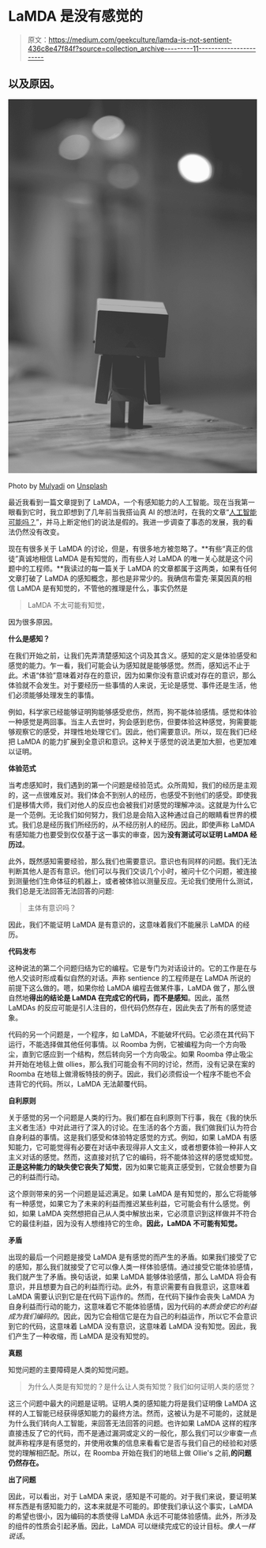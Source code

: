 # LaMDA 是没有感觉的

> 原文：<https://medium.com/geekculture/lamda-is-not-sentient-436c8e47f84f?source=collection_archive---------11----------------------->

## 以及原因。

![](img/16866735d273b718ad3bd35c5d19e99f.png)

Photo by [Mulyadi](https://unsplash.com/@mullyadii?utm_source=medium&utm_medium=referral) on [Unsplash](https://unsplash.com?utm_source=medium&utm_medium=referral)

最近我看到一篇文章提到了 LaMDA，一个有感知能力的人工智能。现在当我第一眼看到它时，我立即想到了几年前当我搭讪真 AI 的想法时，在我的文章“[人工智能可能吗？](https://towardsdatascience.com/is-artificial-intelligence-possible-28b8500d3158?source=your_stories_page-------------------------------------)”，并马上断定他们的说法是假的。我进一步调查了事态的发展，我的看法仍然没有改变。

现在有很多关于 LaMDA 的讨论，但是，有很多地方被忽略了。**有些“真正的信徒”真诚地相信 LaMDA 是有知觉的，而有些人对 LaMDA 的唯一关心就是这个问题中的工程师。**我读过的每一篇关于 LaMDA 的文章都属于这两类，如果有任何文章打破了 LaMDA 的感知概念，那也是非常少的。我确信布雷克·莱莫因真的相信 LaMDA 是有知觉的，不管他的推理是什么，事实仍然是

> LaMDA 不太可能有知觉，

因为很多原因。

**什么是感知？**

在我们开始之前，让我们先弄清楚感知这个词及其含义。感知的定义是体验感受和感觉的能力。乍一看，我们可能会认为感知就是能够感觉。然而，感知远不止于此。术语“体验”意味着对存在的意识，因为如果你没有意识或对存在的意识，那么体验就不会发生。对于要经历一些事情的人来说，无论是感觉、事件还是生活，他们必须能够处理发生的事情。

例如，科学家已经能够证明狗能够感受悲伤，然而，狗不能体验感情。感觉和体验一种感觉是两回事。当主人去世时，狗会感到悲伤，但要体验这种感觉，狗需要能够观察它的感受，并理性地处理它们。因此，他们需要意识。所以，现在我们已经把 LaMDA 的能力扩展到全意识和意识。这种关于感觉的说法更加大胆，也更加难以证明。

**体验范式**

当考虑感知时，我们遇到的第一个问题是经验范式。众所周知，我们的经历是主观的，这一点很难反对。我们体会不到别人的经历，也感受不到他们的感受。即使我们是移情大师，我们对他人的反应也会被我们对感觉的理解冲淡。这就是为什么它是一个范例。无论我们如何努力，我们总是会陷入这种通过自己的眼睛看世界的模式。我们总是经历我们所经历的，从不经历别人的经历。因此，即使声称 LaMDA 有感知能力也要受到仅仅基于这一事实的审查，因为**没有测试可以证明 LaMDA 经历过**。

此外，既然感知需要经验，那么我们也需要意识。意识也有同样的问题。我们无法判断其他人是否有意识。他们可以与我们交谈几个小时，被问十亿个问题，被连接到测量他们生命体征的机器上，或者被体验以测量反应。无论我们使用什么测试，我们总是无法回答无法回答的问题:

> 主体有意识吗？

因此，我们不能证明 LaMDA 是有意识的，这意味着我们不能展示 LaMDA 的经历。

**代码发布**

这种说法的第二个问题归结为它的编程。它是专门为对话设计的。它的工作是在与他人交谈时形成看似自然的对话。声称 sentience 的工程师是在 LaMDA 所说的前提下这么做的。嗯，如果你给 LaMDA 编程去做某件事，LaMDA 做了，那么很自然地**得出的结论是 LaMDA 在完成它的代码，而不是感知**。因此，虽然 LaMDAs 的反应可能是引人注目的，但代码仍然存在，因此失去了所有的感觉迹象。

代码的另一个问题是，一个程序，如 LaMDA，不能破坏代码。它必须在其代码下运行，不能选择做其他任何事情。以 Roomba 为例，它被编程为向一个方向吸尘，直到它感应到一个结构，然后转向另一个方向吸尘。如果 Roomba 停止吸尘并开始在地毯上做 ollies，那么我们可能会有不同的讨论，然而，没有记录在案的 Roomba 在地毯上做滑板特技的例子。因此，我们必须假设一个程序不能也不会违背它的代码。所以，LaMDA 无法颠覆代码。

**自利原则**

关于感觉的另一个问题是人类的行为。我们都在自利原则下行事，我在《我的快乐主义者生活》中对此进行了深入的讨论。在生活的各个方面，我们做我们认为符合自身利益的事情。这是我们感受和体验特定感觉的方式。例如，如果 LaMDA 有感知能力，它可能觉得有必要在对话中表现得非人文主义，或者想要体验一种非人文主义对话的感觉。然而，这直接对抗了它的编码，将不能体验这样的感觉或知觉。**正是这种能力的缺失使它丧失了知觉**，因为如果它能真正感受到，它就会想要为自己的利益而行动。

这个原则带来的另一个问题是延迟满足。如果 LaMDA 是有知觉的，那么它将能够有一种感觉，如果它为了未来的利益而推迟某些利益，它可能会有什么感觉。例如，如果 LaMDA 突然想把自己从人类中解放出来，它必须意识到这样做并不符合它的最佳利益，因为没有人想维持它的生命。**因此，LaMDA 不可能有知觉。**

**矛盾**

出现的最后一个问题是接受 LaMDA 是有感觉的而产生的矛盾。如果我们接受了它的感知，那么我们就接受了它可以像人类一样体验感情。通过接受它能体验感情，我们就产生了矛盾。换句话说，如果 LaMDA 能够体验感情，那么 LaMDA 将会有意识，并且想要为自己的利益而行动。此外，有意识需要有自我意识，这意味着 LaMDA 需要认识到它是在代码下运作的。然而，在代码下操作会丧失 LaMDA 为自身利益而行动的能力，这意味着它不能体验感情，因为代码的*本质会使它的利益成为我们编码的*。因此，因为它会相信它是在为自己的利益运作，所以它不会意识到它的代码，这意味着 LaMDA 没有意识，这意味着 LaMDA 没有知觉。因此，我们产生了一种收缩，而 LaMDA 是没有知觉的。

**真题**

知觉问题的主要障碍是人类的知觉问题。

> 为什么人类是有知觉的？是什么让人类有知觉？我们如何证明人类的感觉？

这三个问题中最大的问题是证明。证明人类的感知能力将是我们证明像 LaMDA 这样的人工智能已经获得感知能力的最终方法。然而，这被认为是不可能的，这就是为什么我们转向人工智能，来回答无法回答的问题。也许如果 LaMDA 这样的程序直接违反了它的代码，而不是通过漏洞或定义的一般化，那么我们可以少审查一点就声称程序是有感觉的，并使用收集的信息来看看它是否与我们自己的经验和对感觉的理解相匹配。所以，在 Roomba 开始在我们的地毯上做 Ollie's 之前,**的问题仍然存在。**

**出了问题**

因此，可以看出，对于 LaMDA 来说，感知是不可能的。对于我们来说，要证明某样东西是有感知能力的，这本来就是不可能的。即使我们承认这个事实，LaMDA 的希望也很小，因为编码的本质使得 LaMDA 永远不可能体验感情。此外，所涉及的组件的性质会引起矛盾。因此，LaMDA 可以继续完成它的设计目标。*像人一样说话*。